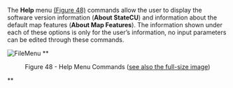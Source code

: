 The __Help__ menu [(Figure 48)](#figure48) commands allow the user to display the software version information (__About
StateCU__) and information about the default map features (__About Map Features__). The information shown
under each of these options is only for the user’s information, no input parameters can be edited through
these commands. 

<a name="figure48"></a>
![FileMenu](/../images/figure48.png)
**<p style="text-align: center;">
Figure 48 -  Help Menu Commands (<a href="/../images/figure48.png">see also the full-size image</a>)
</p>**